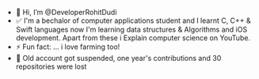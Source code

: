 - 👋 Hi, I’m @DeveloperRohitDudi
- ✅ I'm a bechalor of computer applications student and I learnt C, C++ & Swift languages now I'm learning data structures & Algorithms and iOS development. Apart from these i Explain computer science on YouTube.
- ⚡ Fun fact: ... i love farming too!
- 🥹 Old account got suspended, one year's contributions and 30 repositories were lost
<!---
DeveloperRohitChoudhary/DeveloperRohitChoudhary is a ✨ special ✨ repository because its `README.md` (this file) appears on your GitHub profile.
You can click the Preview link to take a look at your changes.
--->
